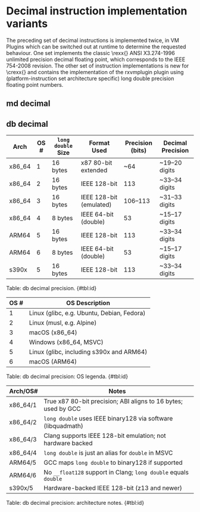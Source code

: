 # Decimal instruction implementation variants

The preceding set of decimal instructions is implemented twice, in VM Plugins which can be switched out at runtime to determine the requested behaviour. One set implements the classic \rexx{} ANSI X3.274-1996 unlimited precision decimal floating point, which corresponds to the IEEE 754-2008 revision. The other set of instruction implementations is new for \crexx{} and contains the implementation of the rxvmplugin plugin using (platform-instruction set architecture specific) long double precision floating point numbers.

## md decimal




## db decimal

| Arch    | OS # | `long double` Size | Format Used            | Precision (bits) | Decimal Precision |
|---------|------|--------------------|-------------------------|------------------|-------------------|
| x86_64  | 1    | 16 bytes           | x87 80-bit extended     | ~64              | ~19–20 digits     |
| x86_64  | 2    | 16 bytes           | IEEE 128-bit            | 113              | ~33–34 digits     |
| x86_64  | 3    | 16 bytes           | IEEE 128-bit (emulated) | 106–113          | ~31–33 digits     |
| x86_64  | 4    | 8 bytes            | IEEE 64-bit (double)    | 53               | ~15–17 digits     |
| ARM64   | 5    | 16 bytes           | IEEE 128-bit            | 113              | ~33–34 digits     |
| ARM64   | 6    | 8 bytes            | IEEE 64-bit (double)    | 53               | ~15–17 digits     |
| s390x   | 5    | 16 bytes           | IEEE 128-bit            | 113              | ~33–34 digits     |

Table: db decimal precision. {#tbl:id}

| OS # | OS Description              |
|------|-----------------------------|
| 1    | Linux (glibc, e.g. Ubuntu, Debian, Fedora) |
| 2    | Linux (musl, e.g. Alpine)   |
| 3    | macOS (x86_64)              |
| 4    | Windows (x86_64, MSVC)      |
| 5    | Linux (glibc, including s390x and ARM64) |
| 6    | macOS (ARM64)               |

Table: db decimal precision: OS legenda. {#tbl:id}

| Arch/OS# | Notes                                                                 |
|----------|-----------------------------------------------------------------------|
| x86_64/1 | True x87 80-bit precision; ABI aligns to 16 bytes; used by GCC        |
| x86_64/2 | `long double` uses IEEE binary128 via software (libquadmath)          |
| x86_64/3 | Clang supports IEEE 128-bit emulation; not hardware backed            |
| x86_64/4 | `long double` is just an alias for `double` in MSVC                   |
| ARM64/5  | GCC maps `long double` to binary128 if supported                      |
| ARM64/6  | No `__float128` support in Clang; `long double` equals `double`       |
| s390x/5  | Hardware-backed IEEE 128-bit (z13 and newer)                          |

Table: db decimal precision: architecture notes. {#tbl:id}

